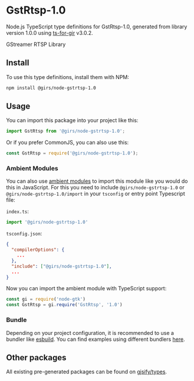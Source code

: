 
# GstRtsp-1.0

Node.js TypeScript type definitions for GstRtsp-1.0, generated from library version 1.0.0 using [ts-for-gir](https://github.com/gjsify/ts-for-gir) v3.0.2.

GStreamer RTSP Library

## Install

To use this type definitions, install them with NPM:
```bash
npm install @girs/node-gstrtsp-1.0
```

## Usage

You can import this package into your project like this:
```ts
import GstRtsp from '@girs/node-gstrtsp-1.0';
```

Or if you prefer CommonJS, you can also use this:
```ts
const GstRtsp = require('@girs/node-gstrtsp-1.0');
```

### Ambient Modules

You can also use [ambient modules](https://github.com/gjsify/ts-for-gir/tree/main/packages/cli#ambient-modules) to import this module like you would do this in JavaScript.
For this you need to include `@girs/node-gstrtsp-1.0` or `@girs/node-gstrtsp-1.0/import` in your `tsconfig` or entry point Typescript file:

`index.ts`:
```ts
import '@girs/node-gstrtsp-1.0'
```

`tsconfig.json`:
```json
{
  "compilerOptions": {
    ...
  },
  "include": ["@girs/node-gstrtsp-1.0"],
  ...
}
```

Now you can import the ambient module with TypeScript support: 

```ts
const gi = require('node-gtk')
const GstRtsp = gi.require('GstRtsp', '1.0')
```


### Bundle

Depending on your project configuration, it is recommended to use a bundler like [esbuild](https://esbuild.github.io/). You can find examples using different bundlers [here](https://github.com/gjsify/ts-for-gir/tree/main/examples).

## Other packages

All existing pre-generated packages can be found on [gjsify/types](https://github.com/gjsify/types).

